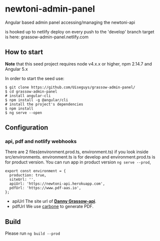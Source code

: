 # newtoni-admin-panel
Angular based admin panel accessing/managing the newtoni-api

is hooked up to netlify deploy on every push to the 'develop' branch
target is here:
grassow-admin-panel.netlify.com

## How to start

**Note** that this seed project requires node v4.x.x or higher, npm 2.14.7 and Angular 5.x

In order to start the seed use:

    $ git clone https://github.com/Uiseguys/grassow-admin-panel/
    $ cd grassow-admin-panel
    # install angular-cli
    $ npm install -g @angular/cli
    # install the project's dependencies
    $ npm install
    $ ng serve --open

## Configuration

### api, pdf and notlify webhooks

There are 2 files(environment.prod.ts, environment.ts) if you look inside src/environments.
environment.ts is for develop and environment.prod.ts is for product version.
You can run app in product version `ng serve --prod`,

    export const environment = {
      production: true,
      siteUrl: '',
      apiUrl: 'https://newtoni-api.herokuapp.com',
      pdfUrl: 'https://www.pdf-aas.io',
    };

* apiUrl
  The site url of **[Danny Grassow-api](https://github.com/Uiseguys/grassow-admin-panel)**.
* pdfUrl
  We use [carbone](https://carbone.io/) to generate PDF.

## Build

Please run `ng build --prod`
